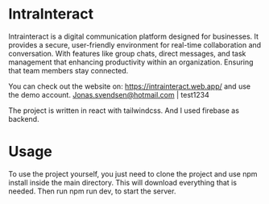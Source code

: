 # IntraInteract
Intrainteract is a digital communication platform designed for businesses. It provides a secure, user-friendly environment for real-time collaboration and conversation. With features like group chats, direct messages, and task management that enhancing productivity within an organization. Ensuring that team members stay connected.

You can check out the website on: https://intrainteract.web.app/ and use the demo account. Jonas.svendsen@hotmail.com | test1234

The project is written in react with tailwindcss. And I used firebase as backend.
# Usage
To use the project yourself, you just need to clone the project and use npm install inside the main directory. This will download everything that is needed. Then run npm run dev, to start the server.
